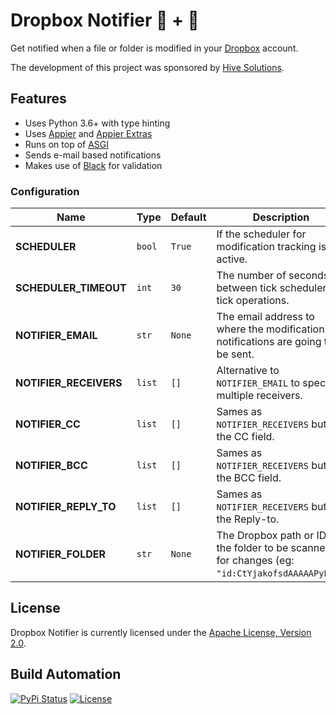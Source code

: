 # Dropbox Notifier 🐍 + 📄

Get notified when a file or folder is modified in your [Dropbox](https://www.dropbox.com) account.

The development of this project was sponsored by [Hive Solutions](http://www.hive.pt).

## Features

* Uses Python 3.6+ with type hinting
* Uses [Appier](https://github.com/hivesolutions/appier) and [Appier Extras](https://github.com/hivesolutions/appier-extras)
* Runs on top of [ASGI](https://asgi.readthedocs.io/en/latest/)
* Sends e-mail based notifications
* Makes use of [Black](https://github.com/psf/black) for validation

### Configuration

| Name                   | Type   | Default | Description                                                                                      |
| ---------------------- | ------ | ------- | ------------------------------------------------------------------------------------------------ |
| **SCHEDULER**          | `bool` | `True`  | If the scheduler for modification tracking is active.                                            |
| **SCHEDULER_TIMEOUT**  | `int`  | `30`    | The number of seconds between tick scheduler tick operations.                                    |
| **NOTIFIER_EMAIL**     | `str`  | `None`  | The email address to where the modification notifications are going to be sent.                  |
| **NOTIFIER_RECEIVERS** | `list` | `[]`    | Alternative to `NOTIFIER_EMAIL` to specify multiple receivers.                                   |
| **NOTIFIER_CC**        | `list` | `[]`    | Sames as `NOTIFIER_RECEIVERS` but for the CC field.                                              |
| **NOTIFIER_BCC**       | `list` | `[]`    | Sames as `NOTIFIER_RECEIVERS` but for the BCC field.                                             |
| **NOTIFIER_REPLY_TO**  | `list` | `[]`    | Sames as `NOTIFIER_RECEIVERS` but for the Reply-to.                                              |
| **NOTIFIER_FOLDER**    | `str`  | `None`  | The Dropbox path or ID of the folder to be scanned for changes (eg: `"id:CtYjakofsdAAAAAPyEg"`). |

## License

Dropbox Notifier is currently licensed under the [Apache License, Version 2.0](http://www.apache.org/licenses/).

## Build Automation

[![PyPi Status](https://img.shields.io/pypi/v/dropbox-notifier.svg)](https://pypi.python.org/pypi/dropbox-notifier)
[![License](https://img.shields.io/badge/license-Apache%202.0-blue.svg)](https://www.apache.org/licenses/)
